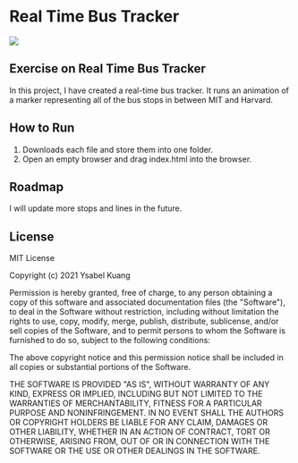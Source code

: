 # Real Time Bus Tracker
<img src= "realtimebustracker.png"/>

## Exercise on Real Time Bus Tracker
In this project, I have created a real-time bus tracker. It runs an animation of a marker representing all of the bus stops in between MIT and Harvard.
## How to Run
1. Downloads each file and store them into one folder.
2. Open an empty browser and drag index.html into the browser.
## Roadmap
I will update more stops and lines in the future.
## License
MIT License

Copyright (c) 2021 Ysabel Kuang

Permission is hereby granted, free of charge, to any person obtaining a copy
of this software and associated documentation files (the "Software"), to deal
in the Software without restriction, including without limitation the rights
to use, copy, modify, merge, publish, distribute, sublicense, and/or sell
copies of the Software, and to permit persons to whom the Software is
furnished to do so, subject to the following conditions:

The above copyright notice and this permission notice shall be included in all
copies or substantial portions of the Software.

THE SOFTWARE IS PROVIDED "AS IS", WITHOUT WARRANTY OF ANY KIND, EXPRESS OR
IMPLIED, INCLUDING BUT NOT LIMITED TO THE WARRANTIES OF MERCHANTABILITY,
FITNESS FOR A PARTICULAR PURPOSE AND NONINFRINGEMENT. IN NO EVENT SHALL THE
AUTHORS OR COPYRIGHT HOLDERS BE LIABLE FOR ANY CLAIM, DAMAGES OR OTHER
LIABILITY, WHETHER IN AN ACTION OF CONTRACT, TORT OR OTHERWISE, ARISING FROM,
OUT OF OR IN CONNECTION WITH THE SOFTWARE OR THE USE OR OTHER DEALINGS IN THE
SOFTWARE.


